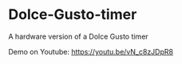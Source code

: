# Dolce-Gusto-timer
A hardware version of a Dolce Gusto timer

Demo on Youtube:
https://youtu.be/vN_c8zJDpR8


